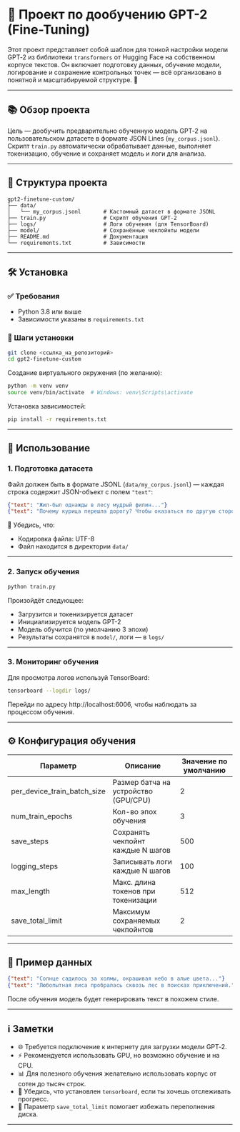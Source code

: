 # 🤖 Проект по дообучению GPT-2 (Fine-Tuning)

Этот проект представляет собой шаблон для тонкой настройки модели GPT‑2 из библиотеки `transformers` от Hugging Face на собственном корпусе текстов.
Он включает подготовку данных, обучение модели, логирование и сохранение контрольных точек — всё организовано в понятной и масштабируемой структуре. 🚀

---

## 📚 Обзор проекта

Цель — дообучить предварительно обученную модель GPT‑2 на пользовательском датасете в формате JSON Lines (`my_corpus.jsonl`).  
Скрипт `train.py` автоматически обрабатывает данные, выполняет токенизацию, обучение и сохраняет модель и логи для анализа.

---

## 📂 Структура проекта

```
gpt2-finetune-custom/
├── data/
│   └── my_corpus.jsonl       # Кастомный датасет в формате JSONL
├── train.py                  # Скрипт обучения GPT-2
├── logs/                     # Логи обучения (для TensorBoard)
├── model/                    # Сохранённые чекпойнты модели
├── README.md                 # Документация
└── requirements.txt          # Зависимости
```

---

## 🛠️ Установка

### ✅ Требования

- Python 3.8 или выше
- Зависимости указаны в `requirements.txt`

### 🔧 Шаги установки

```bash
git clone <ссылка_на_репозиторий>
cd gpt2-finetune-custom
```

Создание виртуального окружения (по желанию):

```bash
python -m venv venv
source venv/bin/activate  # Windows: venv\Scripts\activate
```

Установка зависимостей:

```bash
pip install -r requirements.txt
```

---

## 📖 Использование

### 1. Подготовка датасета

Файл должен быть в формате JSONL (`data/my_corpus.jsonl`) — каждая строка содержит JSON-объект с полем `"text"`:

```json
{"text": "Жил-был однажды в лесу мудрый филин..."}
{"text": "Почему курица перешла дорогу? Чтобы оказаться по другую сторону!"}
```

📝 Убедись, что:
- Кодировка файла: UTF-8
- Файл находится в директории `data/`

---

### 2. Запуск обучения

```bash
python train.py
```

Произойдёт следующее:
- Загрузится и токенизируется датасет
- Инициализируется модель GPT-2
- Модель обучится (по умолчанию 3 эпохи)
- Результаты сохранятся в `model/`, логи — в `logs/`

---

### 3. Мониторинг обучения

Для просмотра логов используй TensorBoard:

```bash
tensorboard --logdir logs/
```

Перейди по адресу http://localhost:6006, чтобы наблюдать за процессом обучения.

---

## ⚙️ Конфигурация обучения

| Параметр                    | Описание                                        | Значение по умолчанию |
|-----------------------------|-------------------------------------------------|------------------------|
| per_device_train_batch_size | Размер батча на устройство (GPU/CPU)           | 2                      |
| num_train_epochs            | Кол-во эпох обучения                            | 3                      |
| save_steps                  | Сохранять чекпойнт каждые N шагов              | 500                    |
| logging_steps               | Записывать логи каждые N шагов                 | 100                    |
| max_length                  | Макс. длина токенов при токенизации            | 512                    |
| save_total_limit            | Максимум сохраняемых чекпойнтов                | 2                      |

---

## 📝 Пример данных

```json
{"text": "Солнце садилось за холмы, окрашивая небо в алые цвета..."}
{"text": "Любопытная лиса пробралась сквозь лес в поисках приключений."}
```

После обучения модель будет генерировать текст в похожем стиле.

---

## ℹ️ Заметки

- 🌐 Требуется подключение к интернету для загрузки модели GPT‑2.
- ⚡ Рекомендуется использовать GPU, но возможно обучение и на CPU.
- 📊 Для полезного обучения желательно использовать корпус от сотен до тысяч строк.
- 🧪 Убедись, что установлен `tensorboard`, если ты хочешь отслеживать прогресс.
- 💾 Параметр `save_total_limit` помогает избежать переполнения диска.

---
